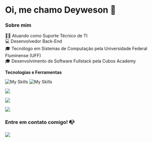 # Oi, me chamo Deyweson 👋

### Sobre mim
👩‍💻 Atuando como Suporte Técnico de TI<br>
💻 Desenvolvedor Back-End<br>
🎓 Tecnólogo em Sistemas de Computação pela Universidade Federal Fluminense (UFF)<br>
🎓 Desenvolvimento de Software Fullstack pela Cubos Academy<br>

**Tecnologias e Ferramentas**

![My Skills](https://skillicons.dev/icons?i=html,css)
![My Skills](https://skillicons.dev/icons?i=js,ts)

![](https://skillicons.dev/icons?i=nodejs,react)

![](https://skillicons.dev/icons?i=git,vscode,postman)

![](https://media.tenor.com/clSGI3XGaCEAAAAM/shinji-estoysolo.gif)

### Entre em contato comigo! 📭
<div>
<a href="https://www.linkedin.com/in/deyweson/" target="_blank"><img src="https://img.shields.io/badge/-LinkedIn-%230077B5?style=for-the-badge&logo=linkedin&logoColor=white" target="_blank"></a>   
</div>
